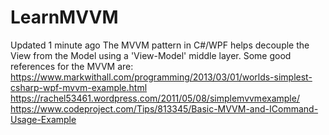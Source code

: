 # LearnMVVM
 Updated 1 minute ago  The MVVM pattern in C#/WPF helps decouple the View from the Model using a 'View-Model' middle layer. 
 Some good references for the MVVM are: 
 https://www.markwithall.com/programming/2013/03/01/worlds-simplest-csharp-wpf-mvvm-example.html 
 https://rachel53461.wordpress.com/2011/05/08/simplemvvmexample/ 
 https://www.codeproject.com/Tips/813345/Basic-MVVM-and-ICommand-Usage-Example
